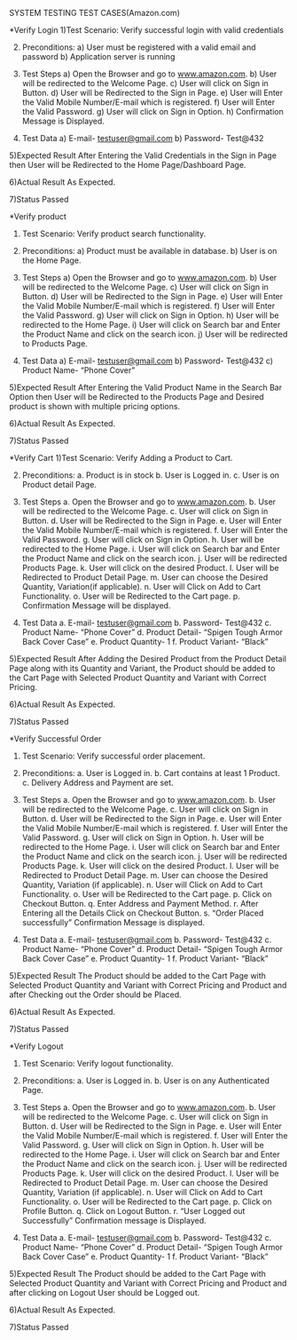 SYSTEM TESTING TEST CASES(Amazon.com)

*Verify Login
1)Test Scenario:
 Verify successful login with valid credentials

2)	Preconditions:
a)	User must be registered with a valid email and password
b)	Application server is running

3)	Test Steps
a)	Open the Browser and go to www.amazon.com.
b)	User will be redirected to the Welcome Page.
c)	User will click on Sign in Button.
d)	User will be Redirected to the Sign in Page.
e)	User will Enter the Valid Mobile Number/E-mail which is registered.
f)	User will Enter the Valid Password.
g)	User will click on Sign in Option.
h)	Confirmation Message is Displayed.

4)	Test Data
a)	E-mail- testuser@gmail.com
b)	Password- Test@432

5)Expected Result
After Entering the Valid Credentials in the Sign in Page then User will be Redirected to the Home Page/Dashboard Page.

6)Actual Result
As Expected.

7)Status
Passed

*Verify product
1)   Test Scenario: 
Verify product search functionality.

2)	Preconditions:
a)	Product must be available in database.
b)	User is on the Home Page.
3)	Test Steps
a)	Open the Browser and go to www.amazon.com.
b)	User will be redirected to the Welcome Page.
c)	User will click on Sign in Button.
d)	User will be Redirected to the Sign in Page.
e)	User will Enter the Valid Mobile Number/E-mail which is registered.
f)	User will Enter the Valid Password.
g)	User will click on Sign in Option.
h)	User will be redirected to the Home Page.
i)	User will click on Search bar and Enter the Product Name and click on the search icon.
j)	User will be redirected to Products Page.

4)	Test Data
a)	E-mail- testuser@gmail.com
b)	Password- Test@432
c)	Product Name- “Phone Cover”

5)Expected Result
After Entering the Valid Product Name in the Search Bar Option then User will be Redirected to the Products Page and Desired product is shown with multiple pricing options.

6)Actual Result
As Expected.

7)Status
Passed


*Verify Cart
1)Test Scenario: 
Verify Adding a Product to Cart.

2)	Preconditions:
a.	Product is in stock
b.	User is Logged in.
c.	User is on Product detail Page.
3)	Test Steps
a.	Open the Browser and go to www.amazon.com.
b.	User will be redirected to the Welcome Page.
c.	User will click on Sign in Button.
d.	User will be Redirected to the Sign in Page.
e.	User will Enter the Valid Mobile Number/E-mail which is registered.
f.	User will Enter the Valid Password.
g.	User will click on Sign in Option.
h.	User will be redirected to the Home Page.
i.	User will click on Search bar and Enter the Product Name and click on the search icon.
j.	User will be redirected Products Page.
k.	User will click on the desired Product.
l.	User will be Redirected to Product Detail Page.
m.	User can choose the Desired Quantity, Variation(if applicable).
n.	User will Click on Add to Cart Functionality.
o.	User will be Redirected to the Cart page.
p.	Confirmation Message will be displayed.

4)	Test Data
a.	E-mail- testuser@gmail.com
b.	Password- Test@432
c.	Product Name- “Phone Cover”
d.	Product Detail- “Spigen Tough Armor Back Cover Case”
e.	Product Quantity- 1
f.	Product Variant- “Black”

5)Expected Result
After Adding the Desired Product from the Product Detail Page along with its Quantity and Variant, the Product should be added to the Cart Page with Selected Product Quantity and Variant with Correct Pricing.

6)Actual Result
As Expected.

7)Status
Passed

*Verify Successful Order
1)   Test Scenario: 
Verify successful order placement.

2)	Preconditions:
a.	User is Logged in.
b.	Cart contains at least 1 Product.
c.	Delivery Address and Payment are set.

3)	Test Steps
a.	Open the Browser and go to www.amazon.com.
b.	User will be redirected to the Welcome Page.
c.	User will click on Sign in Button.
d.	User will be Redirected to the Sign in Page.
e.	User will Enter the Valid Mobile Number/E-mail which is registered.
f.	User will Enter the Valid Password.
g.	User will click on Sign in Option.
h.	User will be redirected to the Home Page.
i.	User will click on Search bar and Enter the Product Name and click on the search icon.
j.	User will be redirected Products Page.
k.	User will click on the desired Product.
l.	User will be Redirected to Product Detail Page.
m.	User can choose the Desired Quantity, Variation (if applicable).
n.	User will Click on Add to Cart Functionality.
o.	User will be Redirected to the Cart page.
p.	Click on Checkout Button.
q.	Enter Address and Payment Method.
r.	After Entering all the Details Click on Checkout Button.
s.	“Order Placed successfully” Confirmation Message is displayed.

4)	Test Data
a.	E-mail- testuser@gmail.com
b.	Password- Test@432
c.	Product Name- “Phone Cover”
d.	Product Detail- “Spigen Tough Armor Back Cover Case”
e.	Product Quantity- 1
f.	Product Variant- “Black”

5)Expected Result
The Product should be added to the Cart Page with Selected Product Quantity and Variant with Correct Pricing and Product and after Checking out the Order should be Placed.

6)Actual Result
As Expected.

7)Status
Passed

*Verify Logout
1)   Test Scenario: Verify logout functionality.

2)	Preconditions:
a.	User is Logged in.
b.	User is on any Authenticated Page.
3)	Test Steps
a.	Open the Browser and go to www.amazon.com.
b.	User will be redirected to the Welcome Page.
c.	User will click on Sign in Button.
d.	User will be Redirected to the Sign in Page.
e.	User will Enter the Valid Mobile Number/E-mail which is registered.
f.	User will Enter the Valid Password.
g.	User will click on Sign in Option.
h.	User will be redirected to the Home Page.
i.	User will click on Search bar and Enter the Product Name and click on the search icon.
j.	User will be redirected Products Page.
k.	User will click on the desired Product.
l.	User will be Redirected to Product Detail Page.
m.	User can choose the Desired Quantity, Variation (if applicable).
n.	User will Click on Add to Cart Functionality.
o.	User will be Redirected to the Cart page.
p.	Click on Profile Button.
q.	Click on Logout Button.
r.	“User Logged out Successfully” Confirmation message is Displayed.
4)	Test Data
a.	E-mail- testuser@gmail.com
b.	Password- Test@432
c.	Product Name- “Phone Cover”
d.	Product Detail- “Spigen Tough Armor Back Cover Case”
e.	Product Quantity- 1
f.	Product Variant- “Black”

5)Expected Result
The Product should be added to the Cart Page with Selected Product Quantity and Variant with Correct Pricing and Product and after clicking on Logout User should be Logged out.

6)Actual Result
As Expected.

7)Status
Passed

